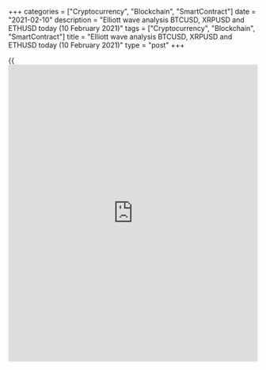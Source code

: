+++
categories = ["Cryptocurrency", "Blockchain", "SmartContract"]
date = "2021-02-10"
description = "Elliott wave analysis BTCUSD, XRPUSD and ETHUSD today (10 February 2021)"
tags = ["Cryptocurrency", "Blockchain", "SmartContract"]
title = "Elliott wave analysis BTCUSD, XRPUSD and ETHUSD today (10 February 2021)"
type = "post"
+++

{{<iframe id="large-banner" src="https://www.bounty.group/#slide=25.0" width="100%" height="600" scrolling="no" style="border: 0px solid rgb(216, 221, 230); border-radius: 3px;">}}

2021-02-10

2021-02-10

Short-term forecast for BTCUSD, XRPUSD and ETHUSD 10.02.2021Roman Onegin

I welcome my readers!

I have prepared a short-term cryptocurrency forecast based on Elliott
wave analysis of Bitcoin, Ripple, and Ethereum. I offer entry signals to
trade each cryptocurrency.

The XRPUSD market should be forming a bearish zigzag. When the bullish
corrective wave finishes, the price should be declining in a bearish
impulse.

The article covers the following subjects:

## Elliott wave Bitcoin analysis

The BTCUSD price chart displays the upward impulse wave structure, with
the corrective wave 4 completed as a triple zigzag inside. Next, the
price has started rising in the bullish impulse [1]-[2]-[3]-[4]-[5]. At
the time of writing, there is forming the impulse wave [3], namely, its
final leg. A short corrective wave 4 should soon end, and the price will
continue rising in wave 5 to a level of 49600.00, as it is outlined in
the chart.

### Trading plan for [BTCUSD][1] today:

Buy 45986.00 TP 49600.00

* * *

## Elliott wave Ripple analysis

The XRPUSD market completed the upward linking wave (X), which is
composed of the three major sub-waves A-B-C. After wave (X) finished,
the market has started declining. There must be forming the bearish wave
W as a simple zigzag. After the impulse wave [A] ended, there has
started developing the [B] correction as a triple zigzag. This triple
zigzag should soon complete at a level of 0.525. Next, the price will
start declining again in the impulse wave [C].

### Trading plan for **[XRPUSD][2]** today:

Buy 0.481, TP 0.525

* * *

## Elliott wave Ethereum analysis

The ETHUSD market continues forming the upward impulse wave C. The C
wave should end soon. In the fifth wave of the C wave, there is
developing the final impulse 5 that is composed of five sub-waves
[i]-[ii]-[iii]-[iv]-[v], where the first four sub-waves have completed,
and the final sub-wave [v] is still unfolding. Shortly, wave (5) of a
smaller degree should conclude wave [v] at a level of around 1945.00.
Next, the market should start a new bearish trend.

### Trading plan for  **[ETHUSD][3] **today:

Buy 1781.01, TP 1945.00

* * *

P.S. Did you like my article? Share it in social networks: it will be
the best “thank you" :)

Ask me questions and comment below. I’ll be glad to answer your
questions and give necessary explanations.

 **Useful links:**

  * I recommend trying to trade with a reliable broker [here][4]. The system allows you to trade by yourself or copy successful traders from all across the globe.
  * Use my promo-code BLOG for getting deposit bonus 50% on LiteForex platform. Just enter this code in the appropriate field while [depositing][5] your trading account.
  * Telegram chat for traders: <t.me/liteforexengchat>. We are sharing the signals and trading experience
  * Telegram channel with high-quality analytics, Forex reviews, training articles, and other useful things for traders <t.me/liteforex>



## Price chart of BTCUSD in real time mode

The content of this article reflects the author’s opinion and does not
necessarily reflect the official position of LiteForex. The material
published on this page is provided for informational purposes only and
should not be considered as the provision of investment advice for the
purposes of Directive 2004/39/EC.

Rate this article:

{{value}}

( {{count}} {{title}} )

   1. my.liteforex.com/trading/chart?symbol=BTCUSD
   2. my.liteforex.com/trading/chart?symbol=XRPUSD
   3. my.liteforex.com/trading/chart?symbol=ETHUSD
   4. my.liteforex.com/?category=analysts-opinions&slug=short-term-forecast-for-[BTC](https://www.playgroundfx.com/blog/who-is-the-creator-of-bitcoin/)usd-xrpusd-and-ethusd-10022021&openPopup=%2Fregistration%2Fpopup&utm_source=blog&utm_medium=article&utm_campaign=bonus
   5. my.liteforex.com/deposit/?category=analysts-opinions&slug=short-term-forecast-for-[BTC](https://www.playgroundfx.com/blog/who-is-the-creator-of-bitcoin/)usd-xrpusd-and-ethusd-10022021&promo_code=BLOG&utm_source=blog&utm_medium=article&utm_campaign=bonus